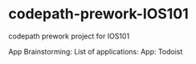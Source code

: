# codepath-prework-IOS101
codepath prework project for IOS101


App Brainstorming:
    List of applications:
        App: Todoist
        

